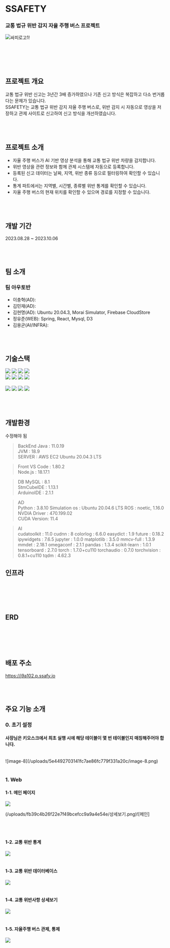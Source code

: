 # SSAFETY
### 교통 법규 위반 감지 자율 주행 버스 프로젝트

![싸피로고1](/uploads/93d86f044df33b845f2ccfb888b4ec07/싸피로고1.png)!       

<br><br><br><br>

## 프로젝트 개요
교통 법규 위반 신고는 3년간 3배 증가하였으나 기존 신고 방식은 복잡하고 다소 번거롭다는 문제가 있습니다.
<br>
SSAFETY는 교통 법규 위반 감지 자율 주행 버스로, 위반 감지 시 자동으로 영상을 저장하고 관제 사이트로 신고하여 신고 방식을 개선하였습니다.
<br><br><br><br>

## 프로젝트 소개
- 자율 주행 버스가 AI 기반 영상 분석을 통해 교통 법규 위반 차량을 감지합니다.
- 위반 영상을 관련 정보와 함께 관제 시스템에 자동으로 등록합니다.
- 등록된 신고 데이터는 날짜, 지역, 위반 종류 등으로 필터링하여 확인할 수 있습니다.
- 통계 파트에서는 지역별, 시간별, 종류별 위반 통계를 확인할 수 있습니다.
- 자율 주행 버스의 현재 위치를 확인할 수 있으며 경로를 지정할 수 있습니다.
<br><br><br><br>

## 개발 기간
2023.08.28 ~ 2023.10.06
<br><br><br><br>

## 팀 소개

### 팀 아우토반
- 이충혁(AD):
- 김민재(AD):
- 김현명(AD): Ubuntu 20.04.3, Morai Simulator, Firebase CloudStore
- 정유준(WEB): Spring, React, Mysql, D3
- 김용균(AI/INFRA):
<br><br><br><br>

## 기술스택
<img src="https://img.shields.io/badge/java-007396?style=for-the-badge&logo=java&logoColor=white">
<img src="https://img.shields.io/badge/springboot-6DB33F?style=for-the-badge&logo=springboot&logoColor=white">
<img src="https://img.shields.io/badge/springdatajpa-6DB33F?style=for-the-badge&logo=springboot&logoColor=white">
<img src="https://img.shields.io/badge/mysql-4479A1?style=for-the-badge&logo=mysql&logoColor=white">

<br>
<img src="https://img.shields.io/badge/javascript-F7DF1E?style=for-the-badge&logo=javascript&logoColor=black">
<img src="https://img.shields.io/badge/react-61DAFB?style=for-the-badge&logo=react&logoColor=black">
<img src="https://img.shields.io/badge/html-E34F26?style=for-the-badge&logo=html5&logoColor=white">
<img src="https://img.shields.io/badge/css-1572B6?style=for-the-badge&logo=css3&logoColor=white">
<br>
<br>
<img src="https://img.shields.io/badge/docker-2496ED?style=for-the-badge&logo=docker&logoColor=white">
<img src="https://img.shields.io/badge/jenkins-D24939?style=for-the-badge&logo=jenkins&logoColor=white">
<img src="https://img.shields.io/badge/nginx-009639?style=for-the-badge&logo=nginx&logoColor=white">
<img src="https://img.shields.io/badge/gitlab-FC6D26?style=for-the-badge&logo=gitlab&logoColor=white">
<br><br><br><br>

## 개발환경

수정해야 됨
> BackEnd
Java : 11.0.19 <br>
JVM : 18.9 <br>
SERVER : AWS EC2 Ubuntu 20.04.3 LTS <br>

> Front
VS Code : 1.80.2 <br>
Node.js : 18.17.1 <br>

> DB
MySQL : 8.1 <br>
StmCubeIDE : 1.13.1 <br>
ArduinoIDE : 2.1.1 <br>

> AD        
Python : 3.8.10
Simulation os : Ubuntu 20.04.6 LTS
ROS : noetic, 1.16.0
NVDIA Driver : 470.199.02   
CUDA Version: 11.4 

> AI        
cudatoolkit : 11.0
cudnn : 8
colorlog : 6.6.0
easydict : 1.9
future : 0.18.2
ipywidgets : 7.6.5
jupyter : 1.0.0
matplotlib : 3.5.0
mmcv-full : 1.3.9
mmdet : 2.18.1
omegaconf : 2.1.1
pandas : 1.3.4
scikit-learn : 1.0.1
tensorboard : 2.7.0
torch : 1.7.0+cu110
torchaudio : 0.7.0
torchvision : 0.8.1+cu110
tqdm : 4.62.3

## 인프라
<br><br><br><br>

## ERD
<br><br><br><br>

## 배포 주소
https://j9a102.p.ssafy.io
<br><br><br><br>

## 주요 기능 소개

### 0. 초기 설정

#### 사장님은 키오스크에서 최초 실행 시에 해당 테이블이 몇 번 테이블인지 매칭해주어야 합니다.
<br>
![image-8](/uploads/5e4492703141fc7ae86fc779f331a20c/image-8.png)
<br><br>

### 1. Web

#### 1-1. 메인 페이지
<img src="https://github.com/leehk77789/BEP/assets/96775737/080e1c1a-8c79-4401-96b0-4b9e580dab94">

(/uploads/fb39c4b26f22e7f49bcefcc9a9a4e54e/상세보기.png)![메인]

<br><br>

#### 1-2. 교통 위반 통계
<img src="https://github.com/leehk77789/BEP/assets/96775737/f59abff2-d4a8-4420-8e32-bd3f349c6e4a">
<br><br>

#### 1-3. 교통 위반 데이터베이스
<img src="https://github.com/leehk77789/BEP/assets/96775737/5bc4a67e-6a1f-4b03-9680-7f69d3fd94c0">
<br><br>

#### 1-4. 교통 위반사항 상세보기
<img src="https://github.com/leehk77789/BEP/assets/96775737/fb3396fe-c387-49c3-94f4-524798a76164">
<br><br>

#### 1-5. 자율주행 버스 관제, 통제
<img src="https://github.com/leehk77789/BEP/assets/96775737/c875cefb-cc5c-4f52-8367-d7f7d33a2e65">
<br><br>

